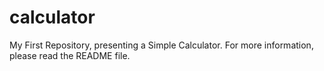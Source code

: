# calculator
My First Repository, presenting a Simple Calculator. For more information, please read the README file.
